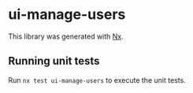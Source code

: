 # ui-manage-users

This library was generated with [Nx](https://nx.dev).

## Running unit tests

Run `nx test ui-manage-users` to execute the unit tests.
